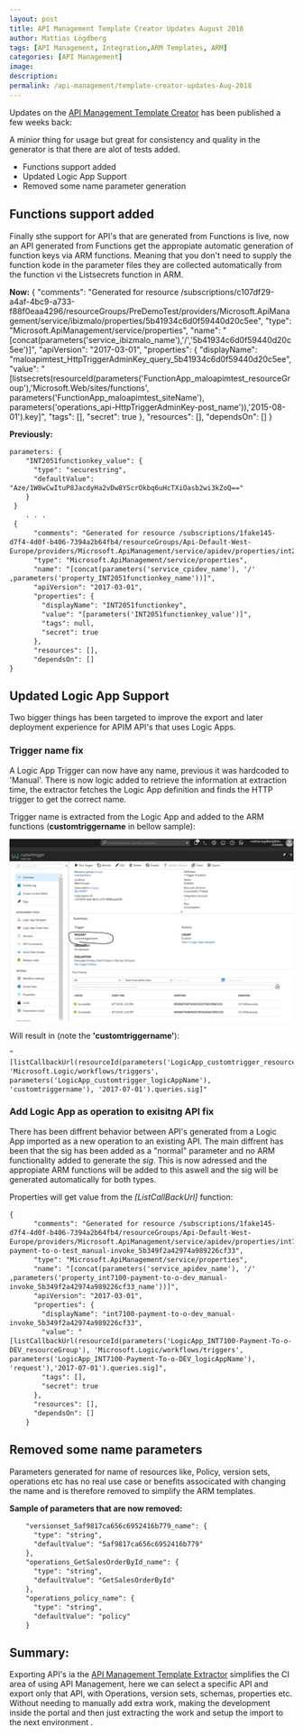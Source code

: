 ```yaml
---
layout: post
title: API Management Template Creator Updates August 2018 
author: Mattias Lögdberg
tags: [API Management, Integration,ARM Templates, ARM]
categories: [API Management]
image: 
description: 
permalink: /api-management/template-creator-updates-Aug-2018
---
```


Updates on the [API Management Template Creator](https://github.com/MLogdberg/APIManagementARMTemplateCreator) has been published a few weeks back:

A minior thing for usage but great for consistency and quality in the generator is that there are alot of tests added. 

* Functions support added
* Updated Logic App Support 
* Removed some name parameter generation

## Functions support added
Finally sthe support for API's that are generated from Functions is live, now an API generated from Functions get the appropiate automatic generation of function keys via ARM functions.
Meaning that you don't need to supply the function kode in the parameter files they are collected automatically from the function vi the Listsecrets function in ARM.

**Now:**
{
      "comments": "Generated for resource /subscriptions/c107df29-a4af-4bc9-a733-f88f0eaa4296/resourceGroups/PreDemoTest/providers/Microsoft.ApiManagement/service/ibizmalo/properties/5b41934c6d0f59440d20c5ee",
      "type": "Microsoft.ApiManagement/service/properties",
      "name": "[concat(parameters('service_ibizmalo_name'),'/','5b41934c6d0f59440d20c5ee')]",
      "apiVersion": "2017-03-01",
      "properties": {
        "displayName": "maloapimtest_HttpTriggerAdminKey_query_5b41934c6d0f59440d20c5ee",
        "value": "[listsecrets(resourceId(parameters('FunctionApp_maloapimtest_resourceGroup'),'Microsoft.Web/sites/functions', parameters('FunctionApp_maloapimtest_siteName'), parameters('operations_api-HttpTriggerAdminKey-post_name')),'2015-08-01').key]",
        "tags": [],
        "secret": true
      },
      "resources": [],
      "dependsOn": []
    }

**Previously:**
```
parameters: {
    "INT2051functionkey_value": {
      "type": "securestring",
      "defaultValue": "Aze/1W8wCwItuP8JacdyHa2vDw8YScrOkbq6uHcTXiOasb2wi3kZoQ=="
    }
 }
	. . . 
 {
      "comments": "Generated for resource /subscriptions/1fake145-d7f4-4d0f-b406-7394a2b64fb4/resourceGroups/Api-Default-West-Europe/providers/Microsoft.ApiManagement/service/apidev/properties/int2051functionkey",
      "type": "Microsoft.ApiManagement/service/properties",
      "name": "[concat(parameters('service_cpidev_name'), '/' ,parameters('property_INT2051functionkey_name'))]",
      "apiVersion": "2017-03-01",
      "properties": {
        "displayName": "INT2051functionkey",
        "value": "[parameters('INT2051functionkey_value')]",
        "tags": null,
        "secret": true
      },
      "resources": [],
      "dependsOn": []
}
```

## Updated Logic App Support
Two bigger things has been targeted to improve the export and later deployment experience for APIM API's that uses Logic Apps.

### Trigger name fix
A Logic App Trigger can now have any name, previous it was hardcoded to 'Manual'. There is now logic added to retrieve the information at extraction time, the extractor fetches the Logic App definition and finds the HTTP trigger to get the correct name.

Trigger name is extracted from the Logic App and added to the ARM functions (**customtriggername** in bellow sample):

![Logic App Trigger name](/assets/uploads/2018/08/logicappimagecustomtrigger.png)

Will result in (note the **'customtriggername'**):

```
"[listCallbackUrl(resourceId(parameters('LogicApp_customtrigger_resourceGroup'), 'Microsoft.Logic/workflows/triggers', parameters('LogicApp_customtrigger_logicAppName'), 'customtriggername'), '2017-07-01').queries.sig]"
```

### Add Logic App as operation to exisitng API fix
There has been diffrent behavior between API's generated from a Logic App imported as a new operation to an existing API. The main diffrent has been that the sig has been added as a "normal" parameter and no ARM functionality added to generate the *sig*. This is now adressed and the appropiate ARM functions will be added to this aswell and the sig will be generated automatically for both types.

Properties will get value from the *[ListCallBackUrl]* function:
```
{
      "comments": "Generated for resource /subscriptions/1fake145-d7f4-4d0f-b406-7394a2b64fb4/resourceGroups/Api-Default-West-Europe/providers/Microsoft.ApiManagement/service/apidev/properties/int7100-payment-to-o-test_manual-invoke_5b349f2a42974a989226cf33",
      "type": "Microsoft.ApiManagement/service/properties",
      "name": "[concat(parameters('service_apidev_name'), '/' ,parameters('property_int7100-payment-to-o-dev_manual-invoke_5b349f2a42974a989226cf33_name'))]",
      "apiVersion": "2017-03-01",
      "properties": {
        "displayName": "int7100-payment-to-o-dev_manual-invoke_5b349f2a42974a989226cf33",
        "value": "[listCallbackUrl(resourceId(parameters('LogicApp_INT7100-Payment-To-o-DEV_resourceGroup'), 'Microsoft.Logic/workflows/triggers', parameters('LogicApp_INT7100-Payment-To-o-DEV_logicAppName'), 'request'),'2017-07-01').queries.sig]",
        "tags": [],
        "secret": true
      },
      "resources": [],
      "dependsOn": []
    }
```

## Removed some name parameters
Parameters generated for name of resources like, Policy, version sets, operations etc has no real use case or benefits associcated with changing the name and is therefore removed to simplify the ARM templates.

**Sample of parameters that are now removed:**
```
    "versionset_5af9817ca656c6952416b779_name": {
      "type": "string",
      "defaultValue": "5af9817ca656c6952416b779"
    },
    "operations_GetSalesOrderById_name": {
      "type": "string",
      "defaultValue": "GetSalesOrderById"
    },
    "operations_policy_name": {
      "type": "string",
      "defaultValue": "policy"
    }
```


## Summary:
Exporting API's ia the [API Management Template Extractor](https://github.com/MLogdberg/APIManagementARMTemplateCreator) simplifies the CI area of using API Management, here we can select a specific API and export only that API, with Operations, version sets, schemas, properties etc. Without needing to manually add extra work, making the development inside the portal and then just extracting the work and setup the import to the next environment .
